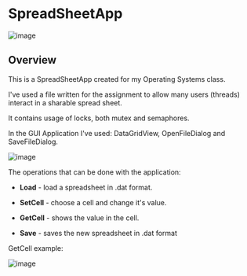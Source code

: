 # SpreadSheetApp

![image](https://user-images.githubusercontent.com/62620992/125846294-65d21674-bb9e-4968-a76b-4ca5088e2a25.png)

## Overview

This is a SpreadSheetApp created for my Operating Systems class.

I've used a file written for the assignment to allow many users (threads) interact in a sharable spread sheet.

It contains usage of locks, both mutex and semaphores.

In the GUI Application I've used: DataGridView, OpenFileDialog and SaveFileDialog.

![image](https://user-images.githubusercontent.com/62620992/125846333-692b0469-6bbb-4b4a-80f9-54218e0f5020.png)

The operations that can be done with the application: 

* **Load** - load a spreadsheet in .dat format.

* **SetCell** - choose a cell and change it's value.

* **GetCell** - shows the value in the cell.

* **Save** - saves the new spreadsheet in .dat format

GetCell example:

![image](https://user-images.githubusercontent.com/62620992/125846358-2de32914-7abb-4596-9ea8-053ffbcb4c02.png)
